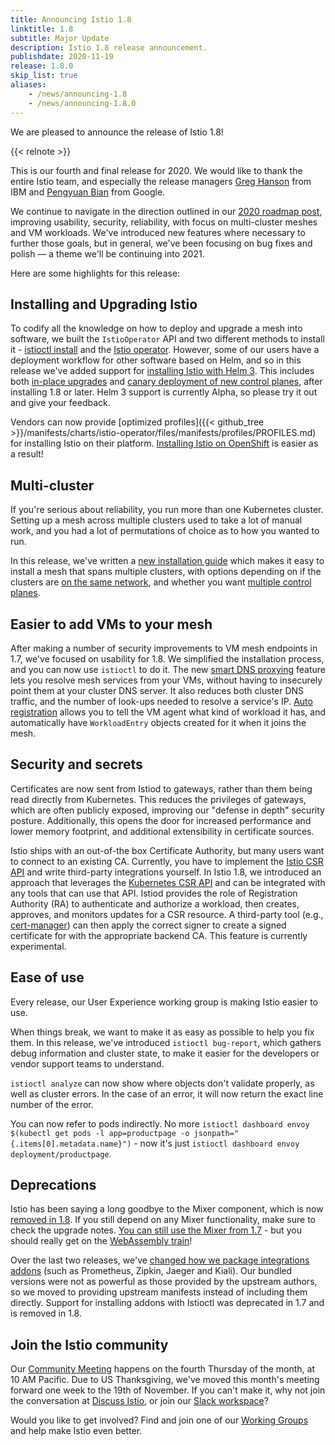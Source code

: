 ```yaml
---
title: Announcing Istio 1.8
linktitle: 1.8
subtitle: Major Update
description: Istio 1.8 release announcement.
publishdate: 2020-11-19
release: 1.8.0
skip_list: true
aliases:
    - /news/announcing-1.8
    - /news/announcing-1.8.0
---
```


We are pleased to announce the release of Istio 1.8!

{{< relnote >}}

This is our fourth and final release for 2020.  We would like to thank the entire Istio team, and especially the release managers [Greg Hanson](https://github.com/GregHanson) from IBM and [Pengyuan Bian](https://github.com/bianpengyuan) from Google.

We continue to navigate in the direction outlined in our [2020 roadmap post](/blog/2020/tradewinds-2020/), improving usability, security, reliability, with focus on multi-cluster meshes and VM workloads. We've introduced new features where necessary to further those goals, but in general, we've been focusing on bug fixes and polish — a theme we'll be continuing into 2021.

Here are some highlights for this release:

## Installing and Upgrading Istio

To codify all the knowledge on how to deploy and upgrade a mesh into software, we built the `IstioOperator` API and two different methods to install it - [istioctl install](/docs/setup/install/istioctl/) and the [Istio operator](/docs/setup/install/operator/). However, some of our users have a deployment workflow for other software based on Helm, and so in this release we've added support for [installing Istio with Helm 3](/docs/setup/install/helm/). This includes both [in-place upgrades](/docs/setup/install/helm/#in-place-upgrade) and [canary deployment of new control planes](/docs/setup/install/helm/#canary-upgrade), after installing 1.8 or later. Helm 3 support is currently Alpha, so please try it out and give your feedback.

Vendors can now provide [optimized profiles]({{< github_tree >}}/manifests/charts/istio-operator/files/manifests/profiles/PROFILES.md) for installing Istio on their platform. [Installing Istio on OpenShift](/docs/setup/platform-setup/openshift/) is easier as a result!

## Multi-cluster

If you're serious about reliability, you run more than one Kubernetes cluster. Setting up a mesh across multiple clusters used to take a lot of manual work, and you had a lot of permutations of choice as to how you wanted to run.

In this release, we've written a [new installation guide](/docs/setup/install/multicluster/) which makes it easy to install a mesh that spans multiple clusters, with options depending on if the clusters are [on the same network](/docs/ops/deployment/deployment-models#network-models), and whether you want [multiple control planes](/docs/ops/deployment/deployment-models#control-plane-models).

## Easier to add VMs to your mesh

After making a number of security improvements to VM mesh endpoints in 1.7, we've focused on usability for 1.8. We simplified the installation process, and you can now use `istioctl` to do it. The new [smart DNS proxying](/blog/2020/dns-proxy/) feature lets you resolve mesh services from your VMs, without having to insecurely point them at your cluster DNS server. It also reduces both cluster DNS traffic, and the number of look-ups needed to resolve a service's IP. [Auto registration](/docs/examples/virtual-machines/autoregistration) allows you to tell the VM agent what kind of workload it has, and automatically have `WorkloadEntry` objects created for it when it joins the mesh.

## Security and secrets

Certificates are now sent from Istiod to gateways, rather than them being read directly from Kubernetes. This reduces the privileges of gateways, which are often publicly exposed, improving our "defense in depth" security posture. Additionally, this opens the door for increased performance and lower memory footprint, and additional extensibility in certificate sources.

Istio ships with an out-of-the box Certificate Authority, but many users want to connect to an existing CA. Currently, you have to implement the [Istio CSR API](https://github.com/istio/api/blob/master/security/v1alpha1/ca.proto) and write third-party integrations yourself. In Istio 1.8, we introduced an approach that leverages the [Kubernetes CSR API](https://kubernetes.io/docs/reference/access-authn-authz/certificate-signing-requests/) and can be integrated with any tools that can use that API. Istiod provides the role of Registration Authority (RA) to authenticate and authorize a workload, then creates, approves, and monitors updates for a CSR resource. A third-party tool (e.g., [cert-manager](https://cert-manager.io/)) can then apply the correct signer to create a signed certificate for with the appropriate backend CA. This feature is currently experimental.

## Ease of use

Every release, our User Experience working group is making Istio easier to use.

When things break, we want to make it as easy as possible to help you fix them. In this release, we've introduced `istioctl bug-report`, which gathers debug information and cluster state, to make it easier for the developers or vendor support teams to understand.

`istioctl analyze` can now show where objects don't validate properly, as well as cluster errors. In the case of an error, it will now return the exact line number of the error.

You can now refer to pods indirectly. No more `istioctl dashboard envoy $(kubectl get pods -l app=productpage -o jsonpath="{.items[0].metadata.name}")` - now it's just `istioctl dashboard envoy deployment/productpage`.

## Deprecations

Istio has been saying a long goodbye to the Mixer component, which is now [removed in 1.8](https://github.com/istio/istio/issues/25333). If you still depend on any Mixer functionality, make sure to check the upgrade notes. [You can still use the Mixer from 1.7](https://github.com/istio/istio/wiki/Enabling-Envoy-Authorization-Service-and-gRPC-Access-Log-Service-With-Mixer) - but you should really get on the [WebAssembly train](/blog/2020/wasm-announce/)!

Over the last two releases, we've [changed how we package integrations addons](/blog/2020/addon-rework/) (such as Prometheus, Zipkin, Jaeger and Kiali). Our bundled versions were not as powerful as those provided by the upstream authors, so we moved to providing upstream manifests instead of including them directly. Support for installing addons with Istioctl was deprecated in 1.7 and is removed in 1.8.

## Join the Istio community

Our [Community Meeting](https://github.com/istio/community#community-meeting) happens on the fourth Thursday of the month, at 10 AM Pacific. Due to US Thanksgiving, we've moved this month's meeting forward one week to the 19th of November. If you can't make it, why not join the conversation at [Discuss Istio](https://discuss.istio.io/), or join our [Slack workspace](https://slack.istio.io/)?

Would you like to get involved? Find and join one of our [Working Groups](https://github.com/istio/community/blob/master/WORKING-GROUPS.md) and help make Istio even better.
